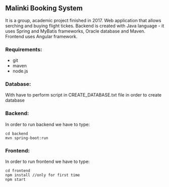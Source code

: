 ## Malinki Booking System

It is a group, academic project finished in 2017. Web application that allows serching and buying flight tickes. Backend is created with Java language - it uses Spring and MyBatis frameworks, Oracle database and Maven. Frontend uses Angular framework.  


### Requirements:
- git
- maven
- node.js

### Database:
With have to perform script in CREATE_DATABASE.txt file in order to create database

### Backend:
In order to run backend we have to type:
```
cd backend
mvn spring-boot:run
```

### Frontend:
In order to run frontend we have to type:
```
cd frontend
npm install //only for first time
npm start
```
